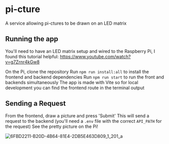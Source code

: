 # pi-cture
A service allowing pi-ctures to be drawn on an LED matrix

## Running the app
You'll need to have an LED matrix setup and wired to the Raspberry Pi, I found this tutorial helpful: https://www.youtube.com/watch?v=g7Zrnr4kGw8

On the Pi, clone the repository
Run `npm run install:all` to install the frontend and backend dependencies
Run `npm run start` to run the front and backends simultaneously
The app is made with Vite so for local development you can find the frontend route in the terminal output

## Sending a Request
From the frontend, draw a picture and press 'Submit'
This will send a request to the backend (you'll need a `.env` file with the correct `API_PATH` for the request)
See the pretty picture on the Pi!

![6FBD2211-B20D-4B64-81E4-2DB5E463D809_1_201_a](https://github.com/user-attachments/assets/c367d904-956a-4aea-9f1e-16d136f61a25)
